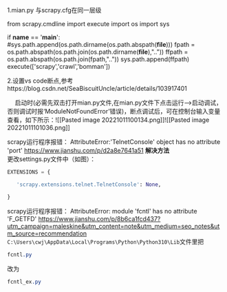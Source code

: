 1.mian.py 与scrapy.cfg在同一层级

from scrapy.cmdline import execute
import os
import sys

if __name__ == '__main__':
    #sys.path.append(os.path.dirname(os.path.abspath(__file__)))
    fpath = os.path.abspath(os.path.join(os.path.dirname(__file__),".."))
    ffpath = os.path.abspath(os.path.join(fpath,".."))
    sys.path.append(ffpath)
    execute(['scrapy','crawl','bomman'])

2.设置vs code断点,参考https://blog.csdn.net/SeaBiscuitUncle/article/details/103917401

　 启动时(必需先双击打开mian.py文件,在mian.py文件下点击运行-->启动调试，否则调试时报‘ModuleNotFoundError’错误)，断点调试后，可在控制台输入变量查看，如下所示：![[Pasted image 20221011100134.png]]![[Pasted image 20221011101036.png]]



scrapy运行程序报错：
AttributeError:'TelnetConsole' object has no attribute 'port'
https://www.jianshu.com/p/d2a8e7641a51
**解决方法**  
更改settings.py文件中（如图）：

```python
EXTENSIONS = {

   'scrapy.extensions.telnet.TelnetConsole': None,

}
```


scrapy运行程序报错：
AttributeError: module 'fcntl' has no attribute 'F_GETFD'
https://www.jianshu.com/p/8b6ca1fcd437?utm_campaign=maleskine&utm_content=note&utm_medium=seo_notes&utm_source=recommendation
`C:\Users\cwj\AppData\Local\Programs\Python\Python310\Lib`文件里把
```css
fcntl.py
```
改为

```css
fcntl_ex.py
```
